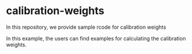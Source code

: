# calibration-weights
In this repository, we provide sample rcode for calibration weights

In this example, the users can find examples for calculating the calibration weights.
